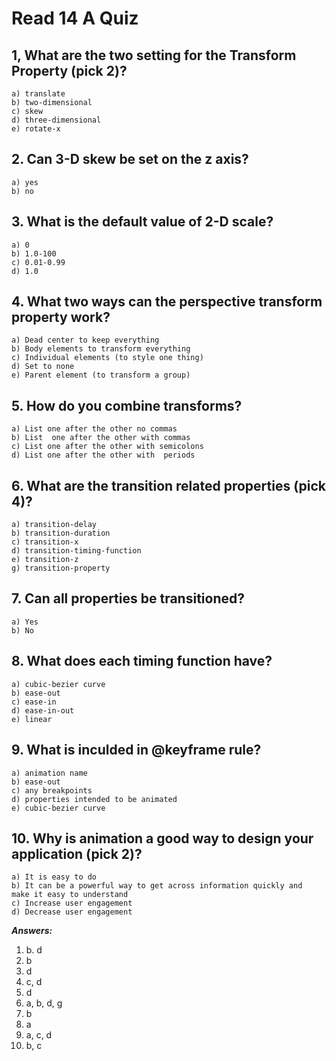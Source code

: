 # Read 14 A Quiz  

## 1, What are the two setting for the Transform Property (pick 2)? 
~~~
a) translate 
b) two-dimensional 
c) skew 
d) three-dimensional 
e) rotate-x 
~~~

## 2. Can 3-D skew be set on the z axis? 
~~~
a) yes 
b) no 
~~~ 

## 3. What is the default value of 2-D scale? 
~~~
a) 0
b) 1.0-100 
c) 0.01-0.99 
d) 1.0
~~~ 

## 4. What two ways can the perspective transform property work? 
~~~
a) Dead center to keep everything
b) Body elements to transform everything 
c) Individual elements (to style one thing) 
d) Set to none 
e) Parent element (to transform a group) 
~~~ 

## 5. How do you combine transforms? 
~~~
a) List one after the other no commas
b) List  one after the other with commas 
c) List one after the other with semicolons 
d) List one after the other with  periods  
~~~

## 6. What are the transition related properties (pick 4)? 
~~~
a) transition-delay 
b) transition-duration 
c) transition-x
d) transition-timing-function 
e) transition-z 
g) transition-property 
~~~ 

## 7. Can all properties be transitioned?  
~~~
a) Yes 
b) No 
~~~ 

## 8. What does each timing function have?  
~~~
a) cubic-bezier curve 
b) ease-out 
c) ease-in 
d) ease-in-out
e) linear 
~~~

## 9. What is inculded in @keyframe rule?  
~~~
a) animation name 
b) ease-out 
c) any breakpoints 
d) properties intended to be animated 
e) cubic-bezier curve  
~~~ 

## 10. Why is animation a good way to design your application  (pick 2)? 
~~~
a) It is easy to do 
b) It can be a powerful way to get across information quickly and  make it easy to understand 
c) Increase user engagement 
d) Decrease user engagement 
~~~

***Answers:*** 
1. b. d
2. b 
3. d
4. c, d 
5. d 
6. a, b, d, g 
7. b
8. a 
9. a, c, d 
10. b, c 


